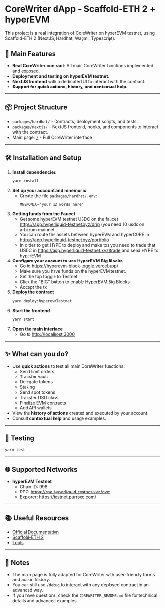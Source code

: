 # CoreWriter dApp - Scaffold-ETH 2 + hyperEVM

This project is a real integration of CoreWriter on hyperEVM testnet, using Scaffold-ETH 2 (NextJS, Hardhat, Wagmi, Typescript).

## 🚀 Main Features
- **Real CoreWriter contract**: All main CoreWriter functions implemented and exposed.
- **Deployment and testing on hyperEVM testnet**.
- **NextJS frontend** with a dedicated UI to interact with the contract.
- **Support for quick actions, history, and contextual help**.

---

## 📦 Project Structure
- `packages/hardhat/` - Contracts, deployment scripts, and tests.
- `packages/nextjs/` - NextJS frontend, hooks, and components to interact with the contract.
- Main page: [`/`](./packages/nextjs/app/page.tsx) - Full CoreWriter interface

---

## 🛠️ Installation and Setup

1. **Install dependencies**
   ```bash
   yarn install
   ```
2. **Set up your account and mnemonic**
   - Create the file `packages/hardhat/.env`:
     ```env
     MNEMONIC="your 12 words here"
     ```
3. **Getting funds from the Faucet**
   - Get some hyperEVM testnet USDC on the faucet https://app.hyperliquid-testnet.xyz/drip (you need 10 usdc on arbitrum mainnet).
   - You can route the assets between hyperEVM and hyperCORE in https://app.hyperliquid-testnet.xyz/portfolio
   - In order to get HYPE to deploy and make txs you need to trade that USDC in https://app.hyperliquid-testnet.xyz/trade and send HYPE to hyperEVM
4. **Configure your account to use HyperEVM Big Blocks**
   - Go to https://hyperevm-block-toggle.vercel.app/
   - Make sure you have funds on the hyperEVM testnet.
   - Set the top toggle to Testnet
   - Click the "BIG" button to enable HyperEVM Big Blocks
   - Accept the tx
5. **Deploy the contract**
   ```bash
   yarn deploy:hyperevmTestnet
   ```
6. **Start the frontend**
   ```bash
   yarn start
   ```
7. **Open the main interface**
   - Go to [http://localhost:3000](http://localhost:3000)

---

## ✨ What can you do?
- Use **quick actions** to test all main CoreWriter functions:
  - Send limit orders
  - Transfer vault
  - Delegate tokens
  - Staking
  - Send spot tokens
  - Transfer USD class
  - Finalize EVM contracts
  - Add API wallets
- View the **history of actions** created and executed by your account.
- Consult **contextual help** and usage examples.

---

## 🧪 Testing

```bash
yarn test
```

---

## 🌐 Supported Networks
- **hyperEVM Testnet**
  - Chain ID: 998
  - RPC: https://rpc.hyperliquid-testnet.xyz/evm
  - Explorer: https://testnet.purrsec.com/

---

## 📚 Useful Resources
- [Official Documentation](https://hyperliquid.gitbook.io/hyperliquid-docs/for-developers/hyperevm/interacting-with-hypercore#corewriter-contract)
- [Scaffold-ETH 2](https://github.com/scaffold-eth/se-2)
- [Tools](https://hyperliquid.gitbook.io/hyperliquid-docs/hyperevm/tools-for-hyperevm-builders)

---

## 📝 Notes
- The main page is fully adapted for CoreWriter with user-friendly forms and action history.
- You can still use `/debug` to interact with any deployed contract in an advanced way.
- If you have questions, check the `COREWRITER_README.md` file for technical details and advanced examples.